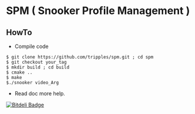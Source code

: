 SPM ( Snooker Profile Management )
===========================

HowTo
--------------------
* Compile code

```
$ git clone https://github.com/tripples/spm.git ; cd spm                                        
$ git checkout your_tag
$ mkdir build ; cd build                                      
$ cmake ..                                      
$ make 
$./snooker video_Arg
```

* Read doc more help.


[![Bitdeli Badge](https://d2weczhvl823v0.cloudfront.net/tripples/spm/trend.png)](https://bitdeli.com/free "Bitdeli Badge")


